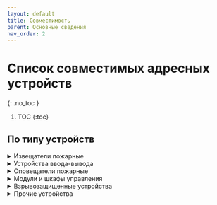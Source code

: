 ```yaml
---
layout: default
title: Совместимость
parent: Основные сведения
nav_order: 2
---
```


# Список совместимых адресных устройств
{: .no_toc }

1. TOC
{:toc}

## По типу устройств
<details markdown="block">
  <summary>
  Извещатели пожарные
  </summary>

|**Наименование**|**Полное обозначение**|**Краткое обозначение**|
|:---|:---|:---|
| Извещатель пожарный дымовой оптико-электронный адресно-аналоговый | ИП 212-149 | ИПД |
| Извещатель пожарный комбинированный дымовой оптико-электронный тепловой максимально-дифференциальный адресно-аналоговый | ИП 212/101-11-PR | ИПК |
| Извещатель пожарный ручной электроконтактный адресный | ИПР 513-12 | ИПР |
| Извещатель пожарный ручной электроконтактный адресный со встроенным изолятором короткого замыкания | ИПР 513-12 ИКЗ | ИПР |
| Извещатель пожарный тепловой максимально-дифференциальный адресно-аналоговый | ИП 101-52-PR | ИПТ |

</details>

<details markdown="block">
  <summary>
  Устройства ввода-вывода
  </summary>

|**Наименование**|**Полное обозначение**|**Краткое обозначение**|
|:---|:---|:---|
| Метка адресная | АМ1 | АМ |
| Метка адресная | АМ4 | АМ |
| Метка адресная пожарная | АМП4 | АМП |
| Модуль выходов с контролем | МВК1 | МВК |
| Модуль выходов с контролем | МВК2 | МВК |
| Модуль выходов с контролем | МВК4 | МВК |
| Модуль выходов с контролем | МВК8 | МВК |
| Модуль релейный | РМ1М | РМ |
| Модуль релейный | РМ2 | РМ |
| Модуль релейный | РМ4 | РМ |

</details>

<details markdown="block">
  <summary>
  Оповещатели пожарные
  </summary>

|**Наименование**|**Полное обозначение**|**Краткое обозначение**|
|:---|:---|:---|
| Оповещатель пожарный звуковой адресный | ОПОП 2 | ОПЗ |
| Оповещатель пожарный комбинированный свето-звуковой адресный | ОПОП 124 | ОПК |
| Оповещатель пожарный световой адресный | ОПОП 1 | ОПС |

</details>

<details markdown="block">
  <summary>
  Модули и шкафы управления
  </summary>

|**Наименование**|**Полное обозначение**|**Краткое обозначение**|
|:---|:---|:---|
| Блок модульного пожаротушения | БМП | БМП |
| Модуль автоматики дымоудаления | МДУ исп. 24 | МДУ |
| Модуль автоматики дымоудаления | МДУ исп. 220 | МДУ |
| Шкаф управления вентилятором | ШУВ | ШУВ |
| Шкаф управления дренажным насосом | ШУН ДН | ШУН |
| Шкаф управления жокей насосом | ШУН ЖН | ШУН |
| Шкаф управления пожарным насосом | ШУН ПН | ШУН |
| Шкаф управления задвижкой с дисковым затвором | ШУЗ КВ-МВ | ШУЗ |
| Шкаф управления задвижкой с шаровым затвором | ШУЗ КВ | ШУЗ |
| Шкаф управления задвижкой с шаровым затвором и датчиками уровня | ШУЗ КВ-ДУ | ШУЗ |

</details>

<details markdown="block">
  <summary>
  Взрывозащищенные устройства
  </summary>

|**Наименование**|**Полное обозначение**|**Краткое обозначение**|
|:---|:---|:---|
| Барьер пусковой цепи адресный | АБПЦ | БПЦ |
| Барьер шлейфов сигнализации адресный | АБШС | БШС |
| Извещатель пожарный пламени адресный | ИП 329 ИОЛИТ-Exd-R | ИПП |
| Извещатель пожарный ручной взрывозащищенный адресный | ИП 535-07еа | ИПР |
| Извещатель пожарный тепловой взрывозащищенный адресный | ИП 101-07a-P | ИПТ |
| Оповещатель взрывозащищенный адресный | СКОПА-R | ОПК |
| Оповещатель светозвуковой взрывозащищенный пожарный адресный | ЗОВ-R | ОПК |
| Устройство дистанционного пуска взрывозащищенное адресное | ИП 535-07еа-«ПУСК» | УДП |

</details>

<details markdown="block">
  <summary>
  Прочие устройства
  </summary>

|**Наименование**|**Полное обозначение**|**Краткое обозначение**|
|:---|:---|:---|
| Изолятор короткого замыкания | МИ | МИ |
| Изолятор короткого замыкания базовый | МИБ | МИ |
| Индикатор состояний | ИС | ИС |
| Источник вторичного электропитания резервированный адресный | ИВЭПР | ИВЭ |
| Модуль ветвления и подпитки | МВП | МВП |
| Модуль связи ведущий | МСВ | МСВ |
| Модуль связи подчиненный | МСП | МСП |
| Устройство дистанционного пуска электроконтактное адресное | УДП 513-12 | УДП |
| Устройство дистанционного пуска электроконтактное адресное со встроенным изолятором короткого замыкания | УДП 513-12 ИКЗ | УДП |

</details>
